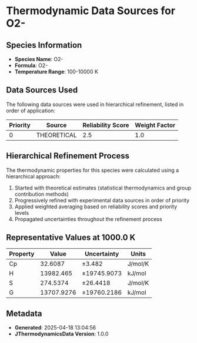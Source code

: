 # Thermodynamic Data Sources for O2-

## Species Information
- **Species Name**: O2-
- **Formula**: O2-
- **Temperature Range**: 100-10000 K

## Data Sources Used
The following data sources were used in hierarchical refinement, listed in order of application:

| Priority | Source | Reliability Score | Weight Factor |
|----------|--------|-------------------|---------------|
| 0 | THEORETICAL | 2.5 | 1.0 |

## Hierarchical Refinement Process
The thermodynamic properties for this species were calculated using a hierarchical approach:

1. Started with theoretical estimates (statistical thermodynamics and group contribution methods)
2. Progressively refined with experimental data sources in order of priority
3. Applied weighted averaging based on reliability scores and priority levels
4. Propagated uncertainties throughout the refinement process

## Representative Values at 1000.0 K
| Property | Value | Uncertainty | Units |
|----------|-------|-------------|-------|
| Cp | 32.6087 | ±3.482 | J/mol/K |
| H | 13982.465 | ±19745.9073 | kJ/mol |
| S | 274.5374 | ±26.4418 | J/mol/K |
| G | 13707.9276 | ±19760.2186 | kJ/mol |

## Metadata
- **Generated**: 2025-04-18 13:04:56
- **JThermodynamicsData Version**: 1.0.0

